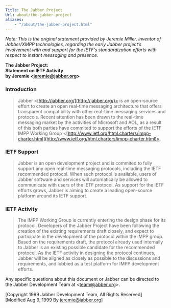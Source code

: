 ```yaml
---
Title: The Jabber Project
Url: about/the-jabber-project
aliases:
    - "/about/the-jabber-project.html"
---
```


_Note: This is the original statement provided by Jeremie Miller, inventor of Jabber/XMPP technologies, regarding the early Jabber project’s involvement with and support for the IETF’s standardization efforts with respect to instant messaging and presence._

**The Jabber Project:  
Statement on IETF Activity  
by Jeremie <[jeremie@jabber.org](mailto:jeremie@jabber.org)>**

### Introduction

> Jabber <[http://jabber.org/](http://jabber.org/)> is an open-source effort to create an open real-time messaging architecture that offers transparent compatibility with other real-time messaging services and protocols. Recent attention has been drawn to the real-time messaging market by the activities of Microsoft and AOL, as a result of this both parties have commited to support the efforts of the IETF IMPP Working Group <[http://www.ietf.org/html.charters/impp-charter.html](http://www.ietf.org/html.charters/impp-charter.html)>.

### IETF Support

> Jabber is an open development project and is commited to fully support any open real-time messaging protocols, including the IETF recommended protocol. When such protocol is available, users of Jabber software and services will automatically be allowed to communicate with users of the IETF protocol. As support for the IETF efforts grows, Jabber is aiming to create a leading open-source platform around its IETF support.

### IETF Activity

> The IMPP Working Group is currently entering the design phase for its protocol. Developers of the Jabber Project have been following the creation of the existing requirements draft closely, and expect to participate in the development of the protocol within the IMPP group. Based on the requirements draft, the protocol already used internally to Jabber is an existing possible candidate for the recommended protocol. As the IETF activity in designing the protocol continues, Jabber will be aligned as closely as possible to the discussions and requirements, and lobbied as a test platform for IMPP development efforts.

Any specific questions about this document or Jabber can be directed to the Jabber Development Team at <[team@jabber.org](mailto:team@jabber.org)>.

[Copyright 1999 Jabber Development Team, All Rights Reserved]  
[Modified Aug 9, 1999 By [jeremie@jabber.org](mailto:jeremie@jabber.org)]
